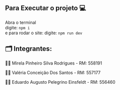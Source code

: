 ## Para Executar o projeto 💻
Abra o terminal <br/>
digite: ```npm i ``` <br/>
e para rodar o site:
digite: ```npm run dev``` <br/>

## 🗂️ Integrantes: 

💁‍♀️ Mirela Pinheiro Silva Rodrigues - RM: 558191

💁‍♀️ Valéria Conceição Dos Santos - RM: 557177

🙋‍♂️ Eduardo Augusto Pelegrino Einsfeldt - RM: 556460 

